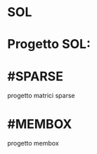 # SOL
Progetto SOL:
=========
#SPARSE 
=========
progetto matrici sparse

#MEMBOX
=========
progetto membox
